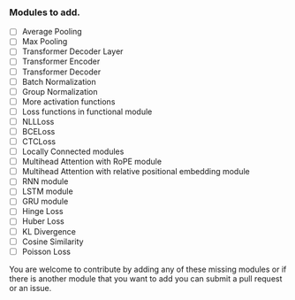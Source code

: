 


### Modules to add.

- [ ] Average Pooling
- [ ] Max Pooling
- [ ] Transformer Decoder Layer
- [ ] Transformer Encoder
- [ ] Transformer Decoder
- [ ] Batch Normalization
- [ ] Group Normalization
- [ ] More activation functions
- [ ] Loss functions in functional module
- [ ] NLLLoss
- [ ] BCELoss
- [ ] CTCLoss
- [ ] Locally Connected modules
- [ ] Multihead Attention with RoPE module
- [ ] Multihead Attention with relative positional embedding module
- [ ] RNN module
- [ ] LSTM module
- [ ] GRU module
- [ ] Hinge Loss
- [ ] Huber Loss
- [ ] KL Divergence
- [ ] Cosine Similarity
- [ ] Poisson Loss

You are welcome to contribute by adding any of these missing modules or
if there is another module that you want to add you can submit a pull request or an issue.